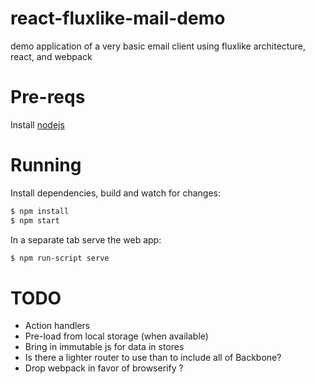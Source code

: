 # react-fluxlike-mail-demo

demo application of a very basic email client using fluxlike architecture, react, and webpack

# Pre-reqs

Install [nodejs](https://nodejs.org/)

# Running

Install dependencies, build and watch for changes:

```sh
$ npm install
$ npm start
```

In a separate tab serve the web app:
```sh
$ npm run-script serve
```

# TODO

- Action handlers
- Pre-load from local storage (when available)
- Bring in immutable js for data in stores
- Is there a lighter router to use than to include all of Backbone?
- Drop webpack in favor of browserify ?
